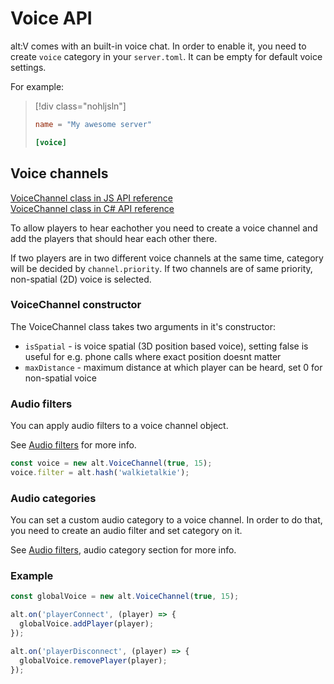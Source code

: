 # Voice API

alt:V comes with an built-in voice chat. In order to enable it, you need to create `voice` category in your `server.toml`. It can be empty for default voice settings.

For example:
> [!div class="nohljsln"]
> ```toml
> name = "My awesome server"
> 
> [voice]
> ```

## Voice channels

[VoiceChannel class in JS API reference](https://docs.altv.mp/js/api/alt-client.VoiceChannel.html)<br>
[VoiceChannel class in C# API reference](https://docs.altv.mp/cs/api/AltV.Net.Elements.Entities.VoiceChannel.html)<br>

To allow players to hear eachother you need to create a voice channel and add the players that should hear each other there.

If two players are in two different voice channels at the same time, category will be decided by `channel.priority`. If two channels are of same priority, non-spatial (2D) voice is selected.

### VoiceChannel constructor

The VoiceChannel class takes two arguments in it's constructor:
- `isSpatial` - is voice spatial (3D position based voice), setting false is useful for e.g. phone calls where exact position doesnt matter
- `maxDistance` - maximum distance at which player can be heard, set 0 for non-spatial voice


### Audio filters

You can apply audio filters to a voice channel object.

See [Audio filters](audio_filters.md) for more info.

```js
const voice = new alt.VoiceChannel(true, 15);
voice.filter = alt.hash('walkietalkie');
```

### Audio categories

You can set a custom audio category to a voice channel. In order to do that, you need to create an audio filter and set category on it.

See [Audio filters](audio_filters.md), audio category section for more info.

### Example

```js
const globalVoice = new alt.VoiceChannel(true, 15);

alt.on('playerConnect', (player) => {
  globalVoice.addPlayer(player);
});

alt.on('playerDisconnect', (player) => {
  globalVoice.removePlayer(player);
});
```
